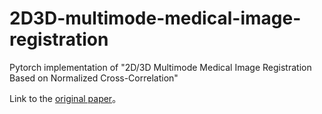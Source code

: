 # 2D3D-multimode-medical-image-registration
Pytorch implementation of "2D/3D Multimode Medical Image Registration Based on Normalized Cross-Correlation"

Link to the [original paper](https://doi.org/10.3390/app12062828)。
